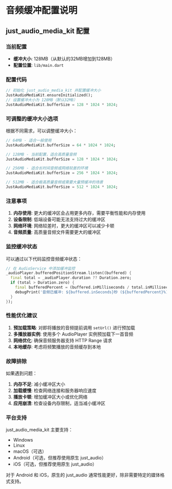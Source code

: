 # 音频缓冲配置说明

## just_audio_media_kit 配置

### 当前配置
- **缓冲大小**: 128MB（从默认的32MB增加到128MB）
- **配置位置**: `lib/main.dart`

### 配置代码
```dart
// 初始化 just_audio_media_kit 并配置缓冲大小
JustAudioMediaKit.ensureInitialized();
// 设置缓冲大小为 128MB（默认32MB）
JustAudioMediaKit.bufferSize = 128 * 1024 * 1024;
```

### 可调整的缓冲大小选项

根据不同需求，可以调整缓冲大小：

```dart
// 64MB - 适合一般使用
JustAudioMediaKit.bufferSize = 64 * 1024 * 1024;

// 128MB - 当前配置，适合高质量音频
JustAudioMediaKit.bufferSize = 128 * 1024 * 1024;

// 256MB - 适合长时间音频或网络较差的环境
JustAudioMediaKit.bufferSize = 256 * 1024 * 1024;

// 512MB - 适合极高质量音频或需要大量预缓冲的场景
JustAudioMediaKit.bufferSize = 512 * 1024 * 1024;
```

### 注意事项

1. **内存使用**: 更大的缓冲区会占用更多内存，需要平衡性能和内存使用
2. **设备限制**: 低端设备可能无法支持过大的缓冲区
3. **网络环境**: 网络较差时，更大的缓冲区可以减少卡顿
4. **音频质量**: 高质量音频文件需要更大的缓冲区

### 监控缓冲状态

可以通过以下代码监控音频缓冲状态：

```dart
// 在 AudioService 中添加缓冲监控
_audioPlayer.bufferedPositionStream.listen((buffered) {
  final total = _audioPlayer.duration ?? Duration.zero;
  if (total > Duration.zero) {
    final bufferedPercent = (buffered.inMilliseconds / total.inMilliseconds * 100).round();
    debugPrint('音频已缓冲: ${buffered.inSeconds}秒 (${bufferedPercent}%)');
  }
});
```

### 性能优化建议

1. **预加载策略**: 对即将播放的音频提前调用 `setUrl()` 进行预加载
2. **多播放器实例**: 使用多个 AudioPlayer 实例预加载下一首音频
3. **网络优化**: 确保音频服务器支持 HTTP Range 请求
4. **本地缓存**: 考虑将频繁播放的音频缓存到本地

### 故障排除

如果遇到问题：

1. **内存不足**: 减小缓冲区大小
2. **加载缓慢**: 检查网络连接和服务器响应速度
3. **播放卡顿**: 增加缓冲区大小或优化网络
4. **应用崩溃**: 检查设备内存限制，适当减小缓冲区

### 平台支持

just_audio_media_kit 主要支持：
- Windows
- Linux
- macOS（可选）
- Android（可选，但推荐使用原生 just_audio）
- iOS（可选，但推荐使用原生 just_audio）

对于 Android 和 iOS，原生的 just_audio 通常性能更好，除非需要特定的媒体格式支持。